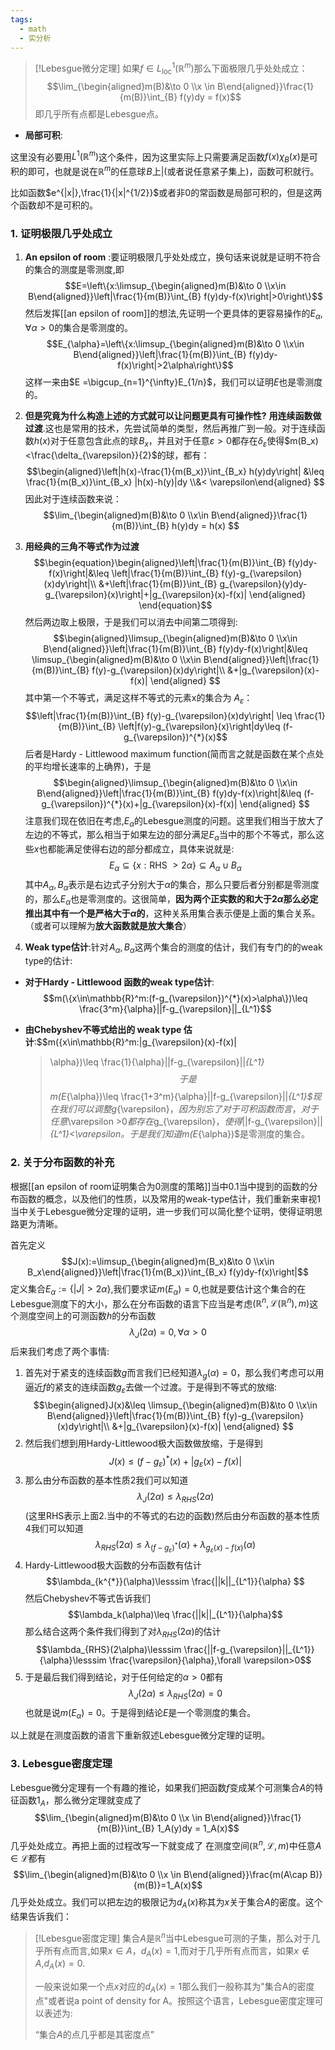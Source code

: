 ```yaml
---
tags:
  - math
  - 实分析
---
```


> [!Lebesgue微分定理]
> 如果$f \in L^1_{\text{loc}}(\mathbb{R}^m)$那么下面极限几乎处处成立：$$\lim_{\begin{aligned}m(B)&\to 0 \\x \in
> B\end{aligned}}\frac{1}{m(B)}\int_{B} f(y)dy = f(x)$$
> 即几乎所有点都是Lebesgue点。

-   **局部可积**:

这里没有必要用$L^1(\mathbb{R}^m)$这个条件，因为这里实际上只需要满足函数$f(x)\chi_{B}(x)$是可积的即可，也就是说在$\mathbb{R}^m$的任意球 $B$上|(或者说任意紧子集上)，函数可积就行。

比如函数$e^{|x|},\frac{1}{|x|^{1/2}}$或者非0的常函数是局部可积的，但是这两个函数却不是可积的。
### 1. 证明极限几乎处成立
1. **An epsilon of room** :要证明极限几乎处处成立，换句话来说就是证明不符合的集合的测度是零测度,即$$E=\left\{x:\limsup_{\begin{aligned}m(B)&\to 0 \\x\in
B\end{aligned}}\left|\frac{1}{m(B)}\int_{B}
f(y)dy-f(x)\right|>0\right\}$$然后发挥[[an epsilon of room]]的想法,先证明一个更具体的更容易操作的$E_{\alpha},\forall \alpha >0$的集合是零测度的。
$$E_{\alpha}=\left\{x:\limsup_{\begin{aligned}m(B)&\to 0
\\x\in B\end{aligned}}\left|\frac{1}{m(B)}\int_{B}
f(y)dy-f(x)\right|>2\alpha\right\}$$      这样一来由$E =\bigcup_{n=1}^{\infty}E_{1/n}$，我们可以证明$E$也是零测度的。

2. **但是究竟为什么构造上述的方式就可以让问题更具有可操作性?** **用连续函数做过渡**.这也是常用的技术，先尝试简单的类型，然后再推广到一般。对于连续函数$h(x)$对于任意包含此点的球 $B_x$，并且对于任意$\varepsilon >0$都存在$\delta_{\varepsilon}$使得$m(B_x)<\frac{\delta_{\varepsilon}}{2}$的球，都有：$$\begin{aligned}\left|h(x)-\frac{1}{m(B_x)}\int_{B_x}
h(y)dy\right| &\leq \frac{1}{m(B_x)}\int_{B_x} |h(x)-h(y)|dy
\\&< \varepsilon\end{aligned} $$因此对于连续函数来说：
$$\lim_{\begin{aligned}m(B)&\to 0 \\x\in
B\end{aligned}}\frac{1}{m(B)}\int_{B} h(y)dy = h(x)
$$    
3.  **用经典的三角不等式作为过渡** $$\begin{equation}\begin{aligned}\left|\frac{1}{m(B)}\int_{B}
f(y)dy-f(x)\right|&\leq \left|\frac{1}{m(B)}\int_{B}
f(y)-g_{\varepsilon}(x)dy\right|\\
&+\left|\frac{1}{m(B)}\int_{B}
g_{\varepsilon}(y)dy-g_{\varepsilon}(x)\right|+|g_{\varepsilon}(x)-f(x)|
\end{aligned} \end{equation}$$ 然后两边取上极限，于是我们可以消去中间第二项得到:$$\begin{aligned}\limsup_{\begin{aligned}m(B)&\to 0 \\x\in
B\end{aligned}}\left|\frac{1}{m(B)}\int_{B}
f(y)dy-f(x)\right|&\leq \limsup_{\begin{aligned}m(B)&\to 0
\\x\in B\end{aligned}}\left|\frac{1}{m(B)}\int_{B}
f(y)-g_{\varepsilon}(x)dy\right|\\ &+|g_{\varepsilon}(x)-f(x)|
\end{aligned} $$其中第一个不等式，满足这样不等式的元素x的集合为 $A_{\varepsilon}$：
$$\left|\frac{1}{m(B)}\int_{B}
f(y)-g_{\varepsilon}(x)dy\right| \leq \frac{1}{m(B)}\int_{B}
\left|f(y)-g_{\varepsilon}(x)\right|dy\leq
(f-g_{\varepsilon})^{*}(x)$$后者是Hardy - Littlewood maximum function(简而言之就是函数在某个点处的平均增长速率的上确界)，于是$$\begin{aligned}\limsup_{\begin{aligned}m(B)&\to 0 \\x\in
B\end{aligned}}\left|\frac{1}{m(B)}\int_{B}
f(y)dy-f(x)\right|&\leq
(f-g_{\varepsilon})^{*}(x)+|g_{\varepsilon}(x)-f(x)|
\end{aligned} $$注意我们现在依旧在考虑,$E_{\alpha}$的Lebesgue测度的问题。这里我们相当于放大了左边的不等式，那么相当于如果左边的部分满足$E_{\alpha}$当中的那个不等式，那么这些$x$也都能满足使得右边的部分都成立，具体来说就是:$$E_{\alpha} \subseteq \{x:\text{RHS } >2\alpha\}\subseteq
A_{\alpha} \cup
B_{\alpha}$$其中$A_{\alpha},B_{\alpha}$表示是右边式子分别大于$\alpha$的集合，那么只要后者分别都是零测度的，那么$E_{\alpha}$也是零测度的。这很简单，**因为两个正实数的和大于$2\alpha$那么必定推出其中有一个是严格大于$\alpha$的**，这种关系用集合表示便是上面的集合关系。（或者可以理解为**放大函数就是放大集合**）
4. **Weak type估计**:针对 $A_{\alpha},B_{\alpha}$这两个集合的测度的估计，我们有专门的的weak type的估计:
- **对于Hardy - Littlewood 函数的weak type估计**:$$m(\{x\in\mathbb{R}^m:(f-g_{\varepsilon})^{*}(x)>\alpha\})\leq
    \frac{3^m}{\alpha}||f-g_{\varepsilon}||_{L^1}$$
* **由Chebyshev不等式给出的 weak type 估计**:$$m(\{x\in\mathbb{R}^m:|g_{\varepsilon}(x)-f(x)|
    >\alpha\})\leq
    \frac{1}{\alpha}||f-g_{\varepsilon}||_{L^1}$$
于是
$$m(E_{\alpha})\leq
\frac{1+3^m}{\alpha}||f-g_{\varepsilon}||_{L^1}$$现在我们可以调整$g_{\varepsilon}$，因为别忘了对于可积函数而言，对于任意$\varepsilon >0$都存在 $g_{\varepsilon}$，使得$||f-g_{\varepsilon}||_{L^1}<\varepsilon$。于是我们知道$m(E_{\alpha})$是零测度的集合。

### 2. 关于分布函数的补充

根据[[an epsilon of room证明集合为0测度的策略]]当中0.1当中提到的函数的分布函数的概念，以及他们的性质，以及常用的weak-type估计，我们重新来审视1当中关于Lebesgue微分定理的证明，进一步我们可以简化整个证明，使得证明思路更为清晰。

首先定义$$J(x):=\limsup_{\begin{aligned}m(B_x)&\to 0 \\x\in
B_x\end{aligned}}\left|\frac{1}{m(B_x)}\int_{B_x}
f(y)dy-f(x)\right|$$
定义集合$E_{\alpha}:=\{|J| >2\alpha\}$,我们要求证$m(E_{\alpha})=0$,也就是要估计这个集合的在Lebesgue测度下的大小，那么在分布函数的语言下应当是考虑$(\mathbb{R}^n,\mathcal{L}(\mathbb{R}^n),m)$这个测度空间上的可测函数$h$的分布函数$$\lambda_{J}(2\alpha)=0,\forall \alpha>0$$
后来我们考虑了两个事情:
1. 首先对于紧支的连续函数$g$而言我们已经知道$\lambda_g(\alpha)=0$，那么我们考虑可以用逼近$f$的紧支的连续函数$g_{\varepsilon}$去做一个过渡。于是得到不等式的放缩:$$\begin{aligned}J(x)&\leq \limsup_{\begin{aligned}m(B)&\to 0
\\x\in B\end{aligned}}\left|\frac{1}{m(B)}\int_{B}
f(y)-g_{\varepsilon}(x)dy\right|\\ &+|g_{\varepsilon}(x)-f(x)|
\end{aligned} $$
2. 然后我们想到用Hardy-Littlewood极大函数做放缩，于是得到$$J(x)\leq(f-g_{\varepsilon})^{*}(x)+|g_{\varepsilon}(x)-f(x)|$$
3. 那么由分布函数的基本性质2我们可以知道$$\lambda_{J}(2\alpha)\leq \lambda_{RHS}(2\alpha)$$(这里RHS表示上面2.当中的不等式的右边的函数)然后由分布函数的基本性质4我们可以知道$$\lambda_{RHS}(2\alpha)\leq \lambda_{(f-g_{\varepsilon})^{*}}(\alpha)+\lambda_{g_{\varepsilon}(x)-f(x)}(\alpha)$$
4. Hardy-Littlewood极大函数的分布函数有估计$$\lambda_{k^{*}}(\alpha)\lesssim \frac{||k||_{L^1}}{\alpha} $$然后Chebyshev不等式告诉我们$$\lambda_k(\alpha)\leq  \frac{||k||_{L^1}}{\alpha}$$那么结合这两个条件我们得到了对$\lambda_{RHS}(2\alpha)$的估计$$\lambda_{RHS}(2\alpha)\lesssim \frac{||f-g_{\varepsilon}||_{L^1}}{\alpha}\lesssim \frac{\varepsilon}{\alpha},\forall \varepsilon>0$$
5. 于是最后我们得到结论，对于任何给定的$\alpha>0$都有$$\lambda_{J}(2\alpha)\leq \lambda_{RHS}(2\alpha)=0$$也就是说$m(E_{\alpha})=0$。于是得到结论$E$是一个零测度的集合。

以上就是在测度函数的语言下重新叙述Lebesgue微分定理的证明。

### 3. Lebesgue密度定理

Lebesgue微分定理有一个有趣的推论，如果我们把函数$f$变成某个可测集合$A$的特征函数$1_{A}$，那么微分定理就变成了$$\lim_{\begin{aligned}m(B)&\to 0 \\x \in
B\end{aligned}}\frac{1}{m(B)}\int_{B} 1_A(y)dy = 1_A(x)$$几乎处处成立。再把上面的过程改写一下就变成了
在测度空间$(\mathbb{R}^n,\mathcal{L},m)$中任意$A\in \mathcal{L}$都有$$\lim_{\begin{aligned}m(B)&\to 0 \\x \in
B\end{aligned}}\frac{m(A\cap B)}{m(B)}=1_A(x)$$几乎处处成立。我们可以把左边的极限记为$d_A(x)$称其为$x$关于集合$A$的密度。这个结果告诉我们：

> [!Lebesgue密度定理]
> 集合$A$是$\mathbb{R}^n$当中Lebesgue可测的子集，那么对于几乎所有点而言,如果$x \in A$，$d_A(x)=1$,而对于几乎所有点而言，如果$x \not \in A$,$d_A(x)=0$. 
> 
> 一般来说如果一个点$x$对应的$d_A(x)=1$那么我们一般称其为"集合A的密度点"或者说a point of density for A。按照这个语言，Lebesgue密度定理可以表述为:
> 
> “集合$A$的点几乎都是其密度点”











